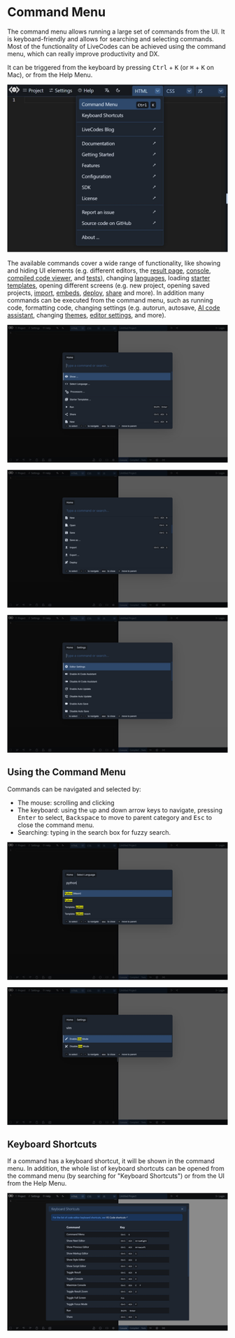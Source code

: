 # Command Menu

The command menu allows running a large set of commands from the UI. It is keyboard-friendly and allows for searching and selecting commands. Most of the functionality of LiveCodes can be achieved using the command menu, which can really improve productivity and DX.

It can be triggered from the keyboard by pressing <kbd>Ctrl</kbd> + <kbd>K</kbd> (or <kbd>⌘</kbd> + <kbd>K</kbd> on Mac), or from the Help Menu.

![Open Command Menu from UI](../../static/img/screenshots/command-menu-1.jpg)

The available commands cover a wide range of functionality, like showing and hiding UI elements (e.g. different editors, the [result page](./result.md), [console](./console.md), [compiled code viewer](./compiled-code.md), and [tests](./tests.md)), changing [languages](../languages), loading [starter templates](./templates.md), opening different screens (e.g. new project, opening saved projects, [import](./import.md), [embeds](./embeds.md), [deploy](./deploy.md), [share](./share.md) and more).
In addition many commands can be executed from the command menu, such as running code, formatting code, changing settings (e.g. autorun, autosave, [AI code assistant](./ai.md), changing [themes](./themes.md), [editor settings](./editor-settings.md), and more).

![LiveCodes Command Menu](../../static/img/screenshots/command-menu-2.jpg)

![LiveCodes Command Menu](../../static/img/screenshots/command-menu-3.jpg)

![LiveCodes Command Menu](../../static/img/screenshots/command-menu-4.jpg)

## Using the Command Menu

Commands can be navigated and selected by:

- The mouse: scrolling and clicking
- The keyboard: using the up and down arrow keys to navigate, pressing <kbd>Enter</kbd> to select, <kbd>Backspace</kbd> to move to parent category and <kbd>Esc</kbd> to close the command menu.
- Searching: typing in the search box for fuzzy search.

![LiveCodes Command Menu](../../static/img/screenshots/command-menu-5.jpg)

![LiveCodes Command Menu](../../static/img/screenshots/command-menu-6.jpg)

## Keyboard Shortcuts

If a command has a keyboard shortcut, it will be shown in the command menu. In addition, the whole list of keyboard shortcuts can be opened from the command menu (by searching for "Keyboard Shortcuts") or from the UI from the Help Menu.

![Keyboard Shortcuts](../../static/img/screenshots/keyboard-shortcuts.jpg)
